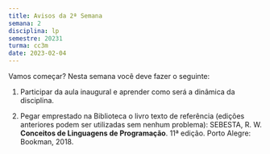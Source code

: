```yaml
---
title: Avisos da 2ª Semana
semana: 2
disciplina: lp
semestre: 20231
turma: cc3m
date: 2023-02-04
---
```


Vamos começar? Nesta semana você deve fazer o seguinte:

1. Participar da aula inaugural e aprender como será a dinâmica da disciplina.

1. Pegar emprestado na Biblioteca o livro texto de referência (edições
   anteriores podem ser utilizadas sem nenhum problema): SEBESTA, R. W.
   **Conceitos de Linguagens de Programação**. 11ª edição. Porto Alegre:
   Bookman, 2018.
